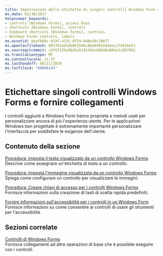 ```yaml
---
title: Impostazione delle etichette di singoli controlli Windows Form e creazione dei relativi tasti di scelta rapida
ms.date: 03/30/2017
helpviewer_keywords:
- controls [Windows Forms], access keys
- shortcuts [Windows Forms], controls
- keyboard shortcuts [Windows Forms], controls
- Windows Forms controls, labels
ms.assetid: 6eaf868c-819f-4131-8f59-048e20c286f7
ms.openlocfilehash: 892761ae52b8b3546c86a849d2d2eecc7442be53
ms.sourcegitcommit: cdf67135a98a5a51913dacddb58e004a3c867802
ms.translationtype: MT
ms.contentlocale: it-IT
ms.lasthandoff: 08/21/2019
ms.locfileid: "69666142"
---
```

# <a name="label-individual-windows-forms-controls-and-provide-shortcuts"></a>Etichettare singoli controlli Windows Forms e fornire collegamenti

I controlli aggiunti a Windows Form hanno proprietà e metodi usati per personalizzare ancora di più l'esperienza utente. Per le applicazioni Windows ben progettate è estremamente importante personalizzare l'interfaccia per soddisfare le esigenze dell'utente.

## <a name="in-this-section"></a>Contenuto della sezione

[Procedura: Imposta il testo visualizzato da un controllo Windows Forms](how-to-set-the-text-displayed-by-a-windows-forms-control.md)\
Descrive come assegnare un'etichetta di testo a un controllo.

[Procedura: Imposta l'immagine visualizzata da un controllo Windows Forms](how-to-set-the-image-displayed-by-a-windows-forms-control.md)\
Spiega come configurare un controllo per visualizzare le immagini.

[Procedura: Creare chiavi di accesso per i controlli Windows Forms](how-to-create-access-keys-for-windows-forms-controls.md)\
Fornisce informazioni sulla creazione di tasti di scelta rapida predefiniti.

[Fornire informazioni sull'accessibilità per i controlli in un Windows Form](providing-accessibility-information-for-controls-on-a-windows-form.md)\
Fornisce informazioni su come consentire ai controlli di usare gli strumenti per l'accessibilità.

## <a name="related-sections"></a>Sezioni correlate

[Controlli di Windows Forms](index.md)\
Fornisce collegamenti ad altre operazioni di base che è possibile eseguire con i controlli.